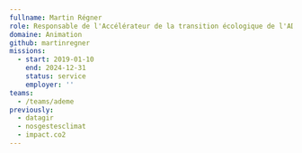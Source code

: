```yaml
---
fullname: Martin Régner
role: Responsable de l'Accélérateur de la transition écologique de l'ADEME
domaine: Animation
github: martinregner
missions:
  - start: 2019-01-10
    end: 2024-12-31
    status: service
    employer: ''
teams:
  - /teams/ademe
previously:
  - datagir
  - nosgestesclimat
  - impact.co2
---
```

